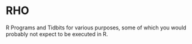 # RHO
R Programs and Tidbits for various purposes, some of which you would probably not expect to be executed in R.
